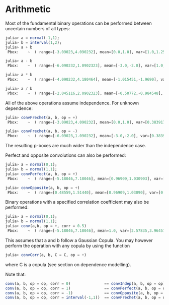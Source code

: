 # Arithmetic 

<!--

Supported dependent arithmetic between uncertain numbers:

|                           |     independent    | dependency known   | dependency unknown | perfect/opposite     | partial information  |
|:-------------------------:|:------------------:|:------------------:|:------------------:|:--------------------:|:--------------------:|
| intervals                 | not known to exist |         solutions exist        |         yes        |  solutions exist |  solutions exist |
| probability distributions |         yes        |         yes        |         yes        |          yes         |          yes        |
| probability boxes         |         yes        |         yes        |         yes        |          yes         |          yes        |


||independent|dependency known|dependency unknown|perfect/opposite|partial information|
|---------------------------|:------------------:|--------------------|--------------------|----------------------|----------------------|
|intervals|not known to exist|solutions exist|yes|solutions exist|solutions exist|
|probability distributions|yes|yes|yes|yes|yes|
|probability boxes|yes|yes|yes|yes|yes|

-->

Most of the fundamental binary operations can be performed between uncertain numbers of all types:

```julia
julia> a = normal(-1,1); 
julia> b = interval(1,2);
julia> a + b
 Pbox: 	  ~  ( range=[-3.09023,4.090232], mean=[0.0,1.0], var=[1.0,1.25])

julia> a - b
 Pbox: 	  ~  ( range=[-6.090232,1.0902323], mean=[-3.0,-2.0], var=[1.0,1.25])

julia> a * b
 Pbox: 	  ~  ( range=[-4.090232,4.180464], mean=[-1.015451,-1.9690], var=[0.99763,3.99053])

julia> a / b
 Pbox: 	  ~  ( range=[-2.045116,2.0902323], mean=[-0.50772,-0.984548], var=[0.249408,0.99763])
```

All of the above operations assume independence. For unknown dependence:
```julia
julia> convFrechet(a, b, op = +)
 Pbox: 	  ~  ( range=[-3.09023,4.090232], mean=[0.0,1.0], var=[0.383917,2.1086384])

julia> convFrechet(a, b, op = -)
 Pbox: 	  ~  ( range=[-6.09023,1.090232], mean=[-3.0,-2.0], var=[0.383917,2.108638])
```

The resulting p-boxes are much wider than the independence case.

Perfect and opposite convolutions can also be performed:
```julia
julia> a = normal(0,1);
julia> b = normal(1,1);
julia> convPerfect(a, b, op = +)
 Pbox: 	  ~  ( range=[-5.18046,7.18046], mean=[0.96909,1.030903], var=[3.80050,4.18248])

julia> convOpposite(a, b, op = +)
 Pbox: 	  ~  ( range=[0.48559,1.51440], mean=[0.96909,1.03090], var=[0.0,0.00840])
```

Binary operations with a specified correlation coefficient may also be performed:

```julia
julia> a = normal(0,1);
julia> b = normal(1,1);
julia> conv(a,b, op = +, corr = 0.5)
 Pbox: 	  ~  ( range=[-5.18046,7.18046], mean=1.0, var=[2.57835,3.96457])
```
This assumes that a and b follow a Gaussian Copula. You may however perform the operation with any copula by using the function
```julia
julia> convCorr(a, b, C = C, op = +)
```
where C is a copula (see section on dependence modelling).

Note that:

```julia
conv(a, b, op = op, corr = 0)               == convIndep(a, b, op = op)
conv(a, b, op = op, corr = 1)               == convPerfect(a, b, op = op)
conv(a, b, op = op, corr = -1)              == convOpposite(a, b, op = op)
conv(a, b, op = op, corr = interval(-1,1))  == convFrechet(a, b, op = op)
```
